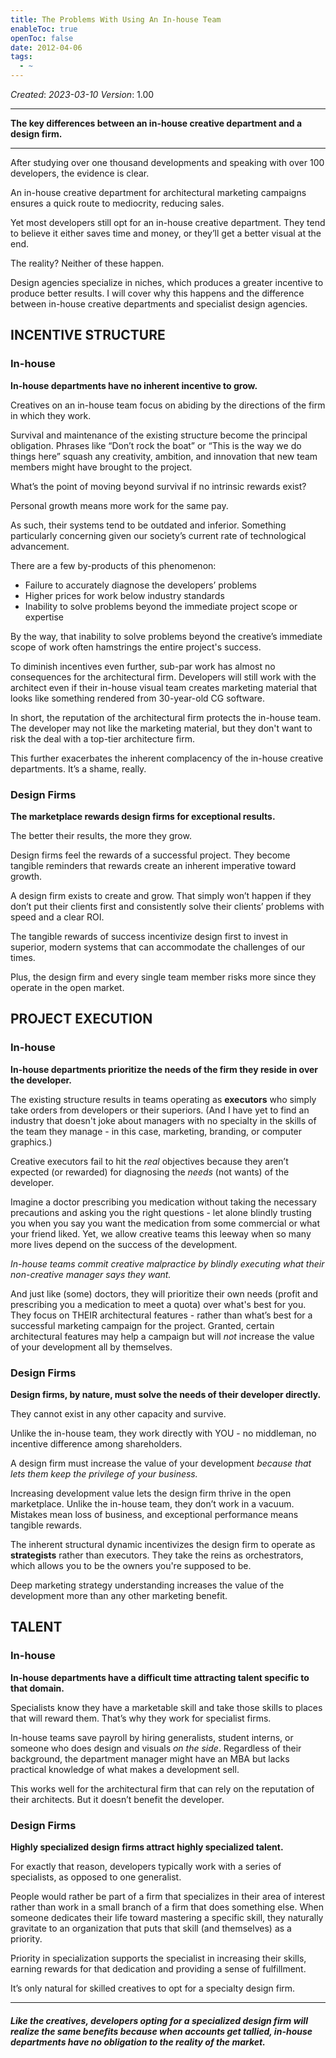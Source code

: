 ```yaml
---
title: The Problems With Using An In-house Team
enableToc: true
openToc: false
date: 2012-04-06
tags:
  - ~
---
```


*Created*: *2023-03-10*
*Version*: 1.00

---

**The key differences between an in-house creative department and a design firm.**

---

After studying over one thousand developments and speaking with over 100 developers, the evidence is clear.

An in-house creative department for architectural marketing campaigns ensures a quick route to mediocrity, reducing sales. 

Yet most developers still opt for an in-house creative department. They tend to believe it either saves time and money, or they’ll get a better visual at the end. 

The reality? Neither of these happen. 

Design agencies specialize in niches, which produces a greater incentive to produce better results. I will cover why this happens and the difference between in-house creative departments and specialist design agencies. 

## INCENTIVE STRUCTURE

### In-house

**In-house departments have no inherent incentive to grow.**

Creatives on an in-house team focus on abiding by the directions of the firm in which they work. 

Survival and maintenance of the existing structure become the principal obligation. Phrases like “Don’t rock the boat” or “This is the way we do things here” squash any creativity, ambition, and innovation that new team members might have brought to the project. 

What’s the point of moving beyond survival if no intrinsic rewards exist? 

Personal growth means more work for the same pay. 

As such, their systems tend to be outdated and inferior. Something particularly concerning given our society’s current rate of technological advancement. 

There are a few by-products of this phenomenon: 

* Failure to accurately diagnose the developers’ problems
* Higher prices for work below industry standards
* Inability to solve problems beyond the immediate project scope or expertise

By the way, that inability to solve problems beyond the creative’s immediate scope of work often hamstrings the entire project's success. 

To diminish incentives even further, sub-par work has almost no consequences for the architectural firm. Developers will still work with the architect even if their in-house visual team creates marketing material that looks like something rendered from 30-year-old CG software. 

In short, the reputation of the architectural firm protects the in-house team. The developer may not like the marketing material, but they don't want to risk the deal with a top-tier architecture firm. 

This further exacerbates the inherent complacency of the in-house creative departments. It’s a shame, really. 

### Design Firms

**The marketplace rewards design firms for exceptional results.**

The better their results, the more they grow. 

Design firms feel the rewards of a successful project. They become tangible reminders that rewards create an inherent imperative toward growth. 

A design firm exists to create and grow. That simply won’t happen if they don’t put their clients first and consistently solve their clients’ problems with speed and a clear ROI. 

The tangible rewards of success incentivize design first to invest in superior, modern systems that can accommodate the challenges of our times. 

Plus, the design firm and every single team member risks more since they operate in the open market. 

## PROJECT EXECUTION

### In-house

**In-house departments prioritize the needs of the firm they reside in over the developer.**

The existing structure results in teams operating as **executors** who simply take orders from developers or their superiors. (And I have yet to find an industry that doesn't joke about managers with no specialty in the skills of the team they manage - in this case, marketing, branding, or computer graphics.)

Creative executors fail to hit the *real* objectives because they aren’t expected (or rewarded) for diagnosing the *needs* (not wants) of the developer. 

Imagine a doctor prescribing you medication without taking the necessary precautions and asking you the right questions - let alone blindly trusting you when you say you want the medication from some commercial or what your friend liked. Yet, we allow creative teams this leeway when so many more lives depend on the success of the development.

*In-house teams commit creative malpractice by blindly executing what their non-creative manager says they want.* 

And just like (some) doctors, they will prioritize their own needs (profit and prescribing you a medication to meet a quota) over what's best for you. They focus on THEIR architectural features - rather than what’s best for a successful marketing campaign for the project. Granted, certain architectural features may help a campaign but will *not* increase the value of your development all by themselves. 

### Design Firms

**Design firms, by nature, must solve the needs of their developer directly.** 

They cannot exist in any other capacity and survive. 

Unlike the in-house team, they work directly with YOU - no middleman, no incentive difference among shareholders. 

A design firm must increase the value of your development *because that lets them keep the privilege of your business.* 

Increasing development value lets the design firm thrive in the open marketplace. Unlike the in-house team, they don’t work in a vacuum. Mistakes mean loss of business, and exceptional performance means tangible rewards. 

The inherent structural dynamic incentivizes the design firm to operate as **strategists** rather than executors. They take the reins as orchestrators, which allows you to be the owners you're supposed to be.

Deep marketing strategy understanding increases the value of the development more than any other marketing benefit. 

## **TALENT**

### In-house

**In-house departments have a difficult time attracting talent specific to that domain.**

Specialists know they have a marketable skill and take those skills to places that will reward them. That’s why they work for specialist firms. 

In-house teams save payroll by hiring generalists, student interns, or someone who does design and visuals *on the side*. Regardless of their background, the department manager might have an MBA but lacks practical knowledge of what makes a development sell. 

This works well for the architectural firm that can rely on the reputation of their architects. But it doesn’t benefit the developer. 

### Design Firms

**Highly specialized design firms attract highly specialized talent.**

For exactly that reason, developers typically work with a series of specialists, as opposed to one generalist. 

People would rather be part of a firm that specializes in their area of interest rather than work in a small branch of a firm that does something else. When someone dedicates their life toward mastering a specific skill, they naturally gravitate to an organization that puts that skill (and themselves) as a priority. 

Priority in specialization supports the specialist in increasing their skills, earning rewards for that dedication and providing a sense of fulfillment. 

It’s only natural for skilled creatives to opt for a specialty design firm. 
‍

---

##### **Like the creatives, developers opting for a specialized design firm will realize the same benefits because when accounts get tallied, in-house departments have no obligation to the reality of the market.**

